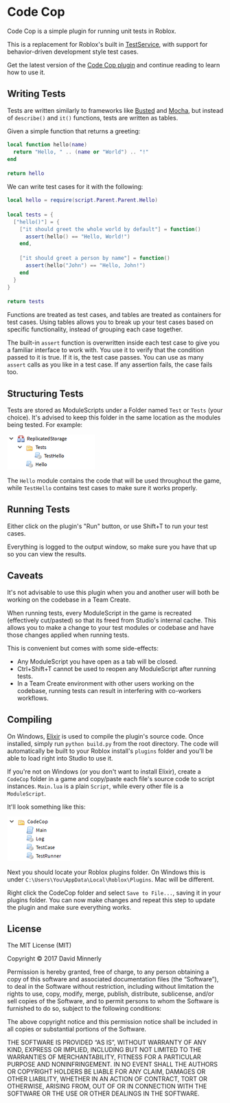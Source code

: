# Code Cop

Code Cop is a simple plugin for running unit tests in Roblox.

This is a replacement for Roblox's built in [TestService](http://wiki.roblox.com/index.php?title=API:Class/TestService), with support for behavior-driven development style test cases.

Get the latest version of the [Code Cop plugin](https://www.roblox.com/library/1194630699/Code-Cop) and continue reading to learn how to use it.

## Writing Tests

Tests are written similarly to frameworks like [Busted](http://olivinelabs.com/busted/) and [Mocha](http://mochajs.org/), but instead of `describe()` and `it()` functions, tests are written as tables.

Given a simple function that returns a greeting:

```lua
local function hello(name)
  return "Hello, " .. (name or "World") .. "!"
end

return hello
```

We can write test cases for it with the following:

```lua
local hello = require(script.Parent.Parent.Hello)

local tests = {
  ["hello()"] = {
    ["it should greet the whole world by default"] = function()
      assert(hello() == "Hello, World!")
    end,

    ["it should greet a person by name"] = function()
      assert(hello("John") == "Hello, John!")
    end
  }
}

return tests
```

Functions are treated as test cases, and tables are treated as containers for test cases. Using tables allows you to break up your test cases based on specific functionality, instead of grouping each case together.

The built-in `assert` function is overwritten inside each test case to give you a familiar interface to work with. You use it to verify that the condition passed to it is true. If it is, the test case passes. You can use as many `assert` calls as you like in a test case. If any assertion fails, the case fails too.

## Structuring Tests

Tests are stored as ModuleScripts under a Folder named `Test` or `Tests` (your choice). It's advised to keep this folder in the same location as the modules being tested. For example:

![An example showing the hierarchy that could be used for test cases](images/example-structure.png)

The `Hello` module contains the code that will be used throughout the game, while `TestHello` contains test cases to make sure it works properly.

## Running Tests

Either click on the plugin's "Run" button, or use Shift+T to run your test cases.

Everything is logged to the output window, so make sure you have that up so you can view the results.

## Caveats

It's not advisable to use this plugin when you and another user will both be working on the codebase in a Team Create.

When running tests, every ModuleScript in the game is recreated (effectively cut/pasted) so that its freed from Studio's internal cache. This allows you to make a change to your test modules or codebase and have those changes applied when running tests.

This is convenient but comes with some side-effects:

* Any ModuleScript you have open as a tab will be closed.
* Ctrl+Shift+T cannot be used to reopen any ModuleScript after running tests.
* In a Team Create environment with other users working on the codebase, running tests can result in interfering with co-workers workflows.

## Compiling

On Windows, [Elixir](https://github.com/vocksel/elixir) is used to compile the plugin's source code. Once installed, simply run `python build.py` from the root directory. The code will automatically be built to your Roblox install's `plugins` folder and you'll be able to load right into Studio to use it.

If you're not on Windows (or you don't want to install Elixir), create a `CodeCop` folder in a game and copy/paste each file's source code to script instances. `Main.lua` is a plain `Script`, while every other file is a `ModuleScript`.

It'll look something like this:

![The source code manually compiled in Studio](images/manual-compiling.png)

Next you should locate your Roblox plugins folder. On Windows this is under `C:\Users\You\AppData\Local\Roblox\Plugins`. Mac will be different.

Right click the CodeCop folder and select `Save to File...`, saving it in your plugins folder. You can now make changes and repeat this step to update the plugin and make sure everything works.

## License

The MIT License (MIT)

Copyright © 2017 David Minnerly

Permission is hereby granted, free of charge, to any person obtaining a copy of this software and associated documentation files (the “Software”), to deal in the Software without restriction, including without limitation the rights to use, copy, modify, merge, publish, distribute, sublicense, and/or sell copies of the Software, and to permit persons to whom the Software is furnished to do so, subject to the following conditions:

The above copyright notice and this permission notice shall be included in all copies or substantial portions of the Software.

THE SOFTWARE IS PROVIDED “AS IS”, WITHOUT WARRANTY OF ANY KIND, EXPRESS OR IMPLIED, INCLUDING BUT NOT LIMITED TO THE WARRANTIES OF MERCHANTABILITY, FITNESS FOR A PARTICULAR PURPOSE AND NONINFRINGEMENT. IN NO EVENT SHALL THE AUTHORS OR COPYRIGHT HOLDERS BE LIABLE FOR ANY CLAIM, DAMAGES OR OTHER LIABILITY, WHETHER IN AN ACTION OF CONTRACT, TORT OR OTHERWISE, ARISING FROM, OUT OF OR IN CONNECTION WITH THE SOFTWARE OR THE USE OR OTHER DEALINGS IN THE SOFTWARE.
